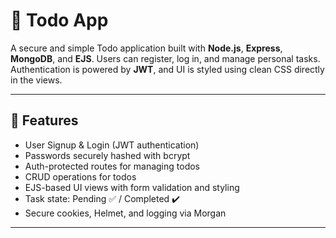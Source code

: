 # 📝 Todo App

A secure and simple Todo application built with **Node.js**, **Express**, **MongoDB**, and **EJS**. Users can register, log in, and manage personal tasks. Authentication is powered by **JWT**, and UI is styled using clean CSS directly in the views.

---

## 🚀 Features

- User Signup & Login (JWT authentication)
- Passwords securely hashed with bcrypt
- Auth-protected routes for managing todos
- CRUD operations for todos
- EJS-based UI views with form validation and styling
- Task state: Pending ✅ / Completed ✔️
- Secure cookies, Helmet, and logging via Morgan

---
